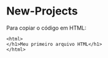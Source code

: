 # New-Projects

Para copiar o código em HTML:
```
<html>
</h1>Meu primeiro arquivo HTML</h1>
</html>
```

